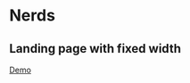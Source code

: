 # Nerds 
## Landing page with fixed width
[Demo](https://nerds-lp.herokuapp.com/ "Nerds landing page")

